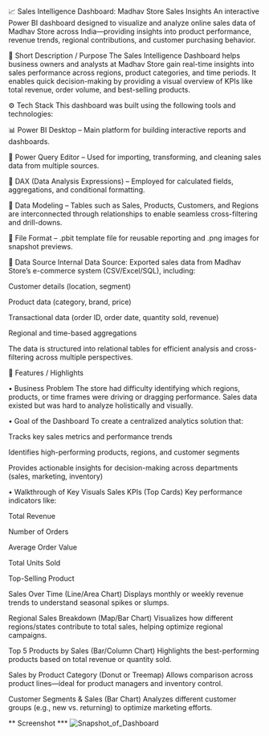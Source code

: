 📈 Sales Intelligence Dashboard: Madhav Store Sales Insights
An interactive Power BI dashboard designed to visualize and analyze online sales data of Madhav Store across India—providing insights into product performance, revenue trends, regional contributions, and customer purchasing behavior.

🧾 Short Description / Purpose
The Sales Intelligence Dashboard helps business owners and analysts at Madhav Store gain real-time insights into sales performance across regions, product categories, and time periods. It enables quick decision-making by providing a visual overview of KPIs like total revenue, order volume, and best-selling products.

⚙️ Tech Stack
This dashboard was built using the following tools and technologies:

📊 Power BI Desktop – Main platform for building interactive reports and dashboards.

🧼 Power Query Editor – Used for importing, transforming, and cleaning sales data from multiple sources.

🧠 DAX (Data Analysis Expressions) – Employed for calculated fields, aggregations, and conditional formatting.

🧩 Data Modeling – Tables such as Sales, Products, Customers, and Regions are interconnected through relationships to enable seamless cross-filtering and drill-downs.

📁 File Format – .pbit template file for reusable reporting and .png images for snapshot previews.

🔗 Data Source
Internal Data Source: Exported sales data from Madhav Store’s e-commerce system (CSV/Excel/SQL), including:

Customer details (location, segment)

Product data (category, brand, price)

Transactional data (order ID, order date, quantity sold, revenue)

Regional and time-based aggregations

The data is structured into relational tables for efficient analysis and cross-filtering across multiple perspectives.

🌟 Features / Highlights

• Business Problem
The store had difficulty identifying which regions, products, or time frames were driving or dragging performance. Sales data existed but was hard to analyze holistically and visually.

• Goal of the Dashboard
To create a centralized analytics solution that:

Tracks key sales metrics and performance trends

Identifies high-performing products, regions, and customer segments

Provides actionable insights for decision-making across departments (sales, marketing, inventory)

• Walkthrough of Key Visuals
Sales KPIs (Top Cards)
Key performance indicators like:

Total Revenue

Number of Orders

Average Order Value

Total Units Sold

Top-Selling Product

Sales Over Time (Line/Area Chart)
Displays monthly or weekly revenue trends to understand seasonal spikes or slumps.

Regional Sales Breakdown (Map/Bar Chart)
Visualizes how different regions/states contribute to total sales, helping optimize regional campaigns.

Top 5 Products by Sales (Bar/Column Chart)
Highlights the best-performing products based on total revenue or quantity sold.

Sales by Product Category (Donut or Treemap)
Allows comparison across product lines—ideal for product managers and inventory control.

Customer Segments & Sales (Bar Chart)
Analyzes different customer groups (e.g., new vs. returning) to optimize marketing efforts.

** Screenshot  ***
![Snapshot_of_Dashboard](https://github.com/user-attachments/assets/350963af-af7f-4713-a603-46dc4334b784)
